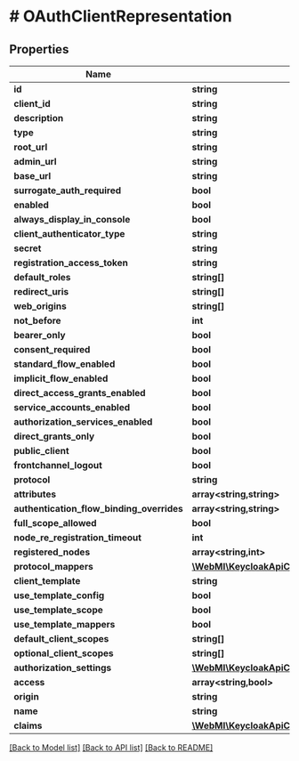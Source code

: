 # # OAuthClientRepresentation

## Properties

Name | Type | Description | Notes
------------ | ------------- | ------------- | -------------
**id** | **string** |  | [optional]
**client_id** | **string** |  | [optional]
**description** | **string** |  | [optional]
**type** | **string** |  | [optional]
**root_url** | **string** |  | [optional]
**admin_url** | **string** |  | [optional]
**base_url** | **string** |  | [optional]
**surrogate_auth_required** | **bool** |  | [optional]
**enabled** | **bool** |  | [optional]
**always_display_in_console** | **bool** |  | [optional]
**client_authenticator_type** | **string** |  | [optional]
**secret** | **string** |  | [optional]
**registration_access_token** | **string** |  | [optional]
**default_roles** | **string[]** |  | [optional]
**redirect_uris** | **string[]** |  | [optional]
**web_origins** | **string[]** |  | [optional]
**not_before** | **int** |  | [optional]
**bearer_only** | **bool** |  | [optional]
**consent_required** | **bool** |  | [optional]
**standard_flow_enabled** | **bool** |  | [optional]
**implicit_flow_enabled** | **bool** |  | [optional]
**direct_access_grants_enabled** | **bool** |  | [optional]
**service_accounts_enabled** | **bool** |  | [optional]
**authorization_services_enabled** | **bool** |  | [optional]
**direct_grants_only** | **bool** |  | [optional]
**public_client** | **bool** |  | [optional]
**frontchannel_logout** | **bool** |  | [optional]
**protocol** | **string** |  | [optional]
**attributes** | **array<string,string>** |  | [optional]
**authentication_flow_binding_overrides** | **array<string,string>** |  | [optional]
**full_scope_allowed** | **bool** |  | [optional]
**node_re_registration_timeout** | **int** |  | [optional]
**registered_nodes** | **array<string,int>** |  | [optional]
**protocol_mappers** | [**\WebMI\KeycloakApiClient\KeycloakApi\Model\ProtocolMapperRepresentation[]**](ProtocolMapperRepresentation.md) |  | [optional]
**client_template** | **string** |  | [optional]
**use_template_config** | **bool** |  | [optional]
**use_template_scope** | **bool** |  | [optional]
**use_template_mappers** | **bool** |  | [optional]
**default_client_scopes** | **string[]** |  | [optional]
**optional_client_scopes** | **string[]** |  | [optional]
**authorization_settings** | [**\WebMI\KeycloakApiClient\KeycloakApi\Model\ResourceServerRepresentation**](ResourceServerRepresentation.md) |  | [optional]
**access** | **array<string,bool>** |  | [optional]
**origin** | **string** |  | [optional]
**name** | **string** |  | [optional]
**claims** | [**\WebMI\KeycloakApiClient\KeycloakApi\Model\ClaimRepresentation**](ClaimRepresentation.md) |  | [optional]

[[Back to Model list]](../../README.md#models) [[Back to API list]](../../README.md#endpoints) [[Back to README]](../../README.md)
